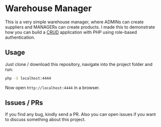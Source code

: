 # Warehouse Manager

This is a very simple warehouse manager, where ADMINs can create suppliers and MANAGERs can create products. I made this to demonstrate how you can build a [CRUD](https://en.wikipedia.org/wiki/Create,_read,_update_and_delete) application with PHP using role-based authentication.

## Usage

Just clone / download this repository, navigate into the project folder and run:

```bash
php -S localhost:4444
```

Now open `http://localhost:4444` in a browser.

## Issues / PRs

If you find any bug, kindly send a PR. Also you can open issues if you want to discuss something about this project.
